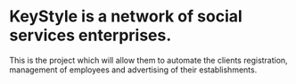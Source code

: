# KeyStyle is a network of social services enterprises.
This is the project which will allow them to automate the clients registration, management of employees and advertising of their establishments.
